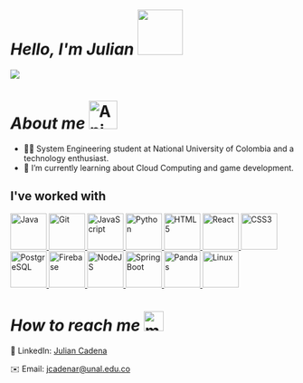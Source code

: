 <!-- Introduction + Coffee -->
## <h1> ***Hello, I'm Julian*** <img src = "https://media0.giphy.com/media/v1.Y2lkPTc5MGI3NjExYjl2bXVoZ2dnYXl5cnFzdXd5OGM2c3dhM3V5cGNtbTkzOG9vY3QxaCZlcD12MV9pbnRlcm5hbF9naWZfYnlfaWQmY3Q9cw/YRF454mZ8kNi2n9JMo/giphy.gif" width = "80"/></h1>
<div align="left">

<img  src="https://images-wixmp-ed30a86b8c4ca887773594c2.wixmp.com/f/4d2c9658-e25e-4dd6-9c56-932447f29482/ddio625-88c6c961-13c1-43ee-a08f-3c3ceeb7f053.gif?token=eyJ0eXAiOiJKV1QiLCJhbGciOiJIUzI1NiJ9.eyJzdWIiOiJ1cm46YXBwOjdlMGQxODg5ODIyNjQzNzNhNWYwZDQxNWVhMGQyNmUwIiwiaXNzIjoidXJuOmFwcDo3ZTBkMTg4OTgyMjY0MzczYTVmMGQ0MTVlYTBkMjZlMCIsIm9iaiI6W1t7InBhdGgiOiJcL2ZcLzRkMmM5NjU4LWUyNWUtNGRkNi05YzU2LTkzMjQ0N2YyOTQ4MlwvZGRpbzYyNS04OGM2Yzk2MS0xM2MxLTQzZWUtYTA4Zi0zYzNjZWViN2YwNTMuZ2lmIn1dXSwiYXVkIjpbInVybjpzZXJ2aWNlOmZpbGUuZG93bmxvYWQiXX0.1Shjpe-XOI7ativXu5UeoPDRzJkK_mAkgdJdHTEVSQM"/>


## <h1>***About me*** <img src="https://media0.giphy.com/media/v1.Y2lkPTc5MGI3NjExM255ZXA2N2hoc3l2Y2p0eDkzaTRqZDl3MmE3YmhyOTIxcnVyMHE3YiZlcD12MV9pbnRlcm5hbF9naWZfYnlfaWQmY3Q9cw/x2QZhaFoCJxeUDWvJX/giphy.gif" width="50" alt="Animación de saludo"/></h1>
<div align="left">
  
* 👨‍🎓 System Engineering student at National University of Colombia and a technology enthusiast.
* 🌱 I’m currently learning about Cloud Computing and game development.

## I've worked with
<p align="left">
  <a href="https://www.oracle.com/java/" target="_blank" rel="noreferrer">
    <img src="https://raw.githubusercontent.com/danielcranney/readme-generator/main/public/icons/skills/java-colored.svg" width="64" height="64" alt="Java" />
  </a>
  <a href="https://git-scm.com/" target="_blank" rel="noreferrer">
    <img src="https://raw.githubusercontent.com/danielcranney/readme-generator/main/public/icons/skills/git-colored.svg" width="64" height="64" alt="Git" />
  </a>
  <a href="https://developer.mozilla.org/en-US/docs/Web/JavaScript" target="_blank" rel="noreferrer">
    <img src="https://raw.githubusercontent.com/danielcranney/readme-generator/main/public/icons/skills/javascript-colored.svg" width="64" height="64" alt="JavaScript" />
  </a>
  <a href="https://www.python.org/" target="_blank" rel="noreferrer">
    <img src="https://raw.githubusercontent.com/danielcranney/readme-generator/main/public/icons/skills/python-colored.svg" width="64" height="64" alt="Python" />
  </a>
  <a href="https://developer.mozilla.org/en-US/docs/Glossary/HTML5" target="_blank" rel="noreferrer">
    <img src="https://raw.githubusercontent.com/danielcranney/readme-generator/main/public/icons/skills/html5-colored.svg" width="64" height="64" alt="HTML5" />
  </a>
  <a href="https://reactjs.org/" target="_blank" rel="noreferrer">
    <img src="https://raw.githubusercontent.com/danielcranney/readme-generator/main/public/icons/skills/react-colored.svg" width="64" height="64" alt="React" />
  </a>
  <a href="https://www.w3.org/TR/CSS/#css" target="_blank" rel="noreferrer">
    <img src="https://raw.githubusercontent.com/danielcranney/readme-generator/main/public/icons/skills/css3-colored.svg" width="64" height="64" alt="CSS3" />
  </a>
  <a href="https://www.postgresql.org/" target="_blank" rel="noreferrer">
    <img src="https://raw.githubusercontent.com/danielcranney/readme-generator/main/public/icons/skills/postgresql-colored.svg" width="64" height="64" alt="PostgreSQL" />
  </a>
  <a href="https://firebase.google.com/" target="_blank" rel="noreferrer">
    <img src="https://raw.githubusercontent.com/danielcranney/readme-generator/main/public/icons/skills/firebase-colored.svg" width="64" height="64" alt="Firebase" />
  </a>
  <a href="https://nodejs.org/en/" target="_blank" rel="noreferrer">
    <img src="https://raw.githubusercontent.com/danielcranney/readme-generator/main/public/icons/skills/nodejs-colored.svg" width="64" height="64" alt="NodeJS" />
  </a>
  <a href="https://spring.io/projects/spring-boot" target="_blank" rel="noreferrer">
    <img src="https://upload.wikimedia.org/wikipedia/commons/thumb/7/79/Spring_Boot.svg/512px-Spring_Boot.svg.png" width="64" height="64" alt="SpringBoot" />
  </a>
  <a href="https://pandas.pydata.org/" target="_blank" rel="noreferrer">
    <img src="https://icon.icepanel.io/Technology/png-shadow-512/Pandas.png" width="64" height="64" alt="Pandas" />
  </a>
  <a href="https://www.linux.org" target="_blank" rel="noreferrer">
    <img src="https://raw.githubusercontent.com/danielcranney/readme-generator/main/public/icons/skills/linux-colored.svg" width="64" height="64" alt="Linux" />
  </a>
</p>

## <h1>***How to reach me*** <img src="https://media2.giphy.com/media/v1.Y2lkPTc5MGI3NjExZDg3aTQxa2gydmUwbjhlbWc0aHgzaTIzejVrZGZqbTBpNmxpeWJneCZlcD12MV9pbnRlcm5hbF9naWZfYnlfaWQmY3Q9cw/Jst1qBkFLzIEgLG3Mw/giphy.gif" width="35" alt="mail"/></h1>
<div align="left">

💼 LinkedIn: [Julian Cadena](https://www.linkedin.com/in/julian-cadena-45550a340/)
  
✉️ Email: [jcadenar@unal.edu.co](mailto:jcadenar@unal.edu.co)






